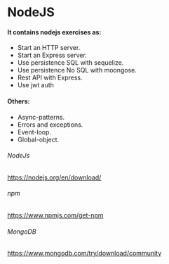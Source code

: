 # NodeJS

#### It contains nodejs exercises as:

- Start an HTTP server.
- Start an Express server.
- Use persistence SQL with sequelize.
- Use persistence No SQL with moongose.
- Rest API with Express.
- Use jwt auth

#### Others:

- Async-patterns.
- Errors and exceptions.
- Event-loop.
- Global-object.

###### NodeJs
https://nodejs.org/en/download/

###### npm
https://www.npmjs.com/get-npm

###### MongoDB
https://www.mongodb.com/try/download/community